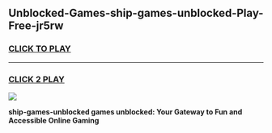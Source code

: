
## Unblocked-Games-ship-games-unblocked-Play-Free-jr5rw
<h3>
<a href="https://premium76.site?title=ship-games-unblocked&ref=22A">CLICK TO PLAY</a></h3>
<hr>

<h3>
<a href="https://premium76.site?title=ship-games-unblocked&ref=22A">CLICK 2 PLAY</a>
  
</h3>

<a href="https://premium76.site?title=ship-games-unblocked&ref=22A"><img src="https://clearcache.store/games.png"></a>


**ship-games-unblocked games unblocked: Your Gateway to Fun and Accessible Online Gaming**
